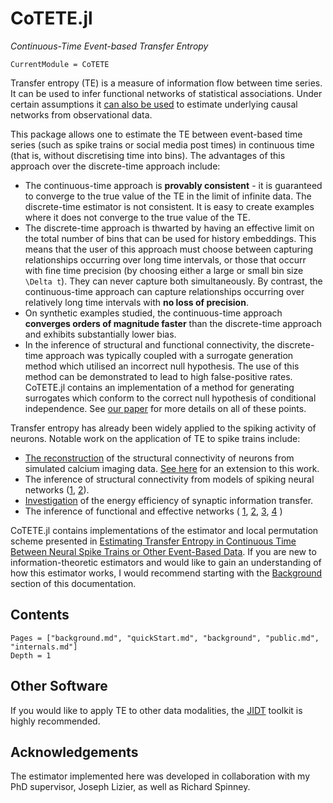 # CoTETE.jl

*Continuous-Time Event-based Transfer Entropy*

```@meta
CurrentModule = CoTETE
```
Transfer entropy (TE) is a measure of information flow between time series. It can be used to
infer functional networks of statistical associations. Under certain assumptions it
[can also be used](https://doi.org/10.1063/1.5025050) to estimate underlying causal networks
from observational data.

This package allows one to estimate the TE between event-based time series
(such as spike trains or social media post times) in continuous time (that is, without discretising
time into bins). The advantages of this approach over the discrete-time approach include:
* The continuous-time approach is **provably consistent** - it is guaranteed to converge to the true
  value of the TE in the limit of infinite data. The discrete-time estimator is not consistent. It is easy to create examples
  where it does not converge to the true value of the TE.
* The discrete-time approach is thwarted by having an effective limit on the total number of bins
  that can be used for history embeddings. This means that the user of this approach must choose between
  capturing relationships occurring over long time intervals, or those that occurr with fine time precision
  (by choosing either a large or small bin size ``\Delta t``).
  They can never capture both simultaneously. By contrast, the continuous-time approach can capture
  relationships occurring over relatively long time intervals with **no loss of precision**.
* On synthetic examples studied, the continuous-time approach **converges orders of magnitude faster**
  than the discrete-time approach and exhibits substantially lower bias.
* In the inference of structural and functional connectivity, the discrete-time approach was typically
  coupled with a surrogate generation method which utilised an incorrect null hypothesis. The
  use of this method can be demonstrated to lead to high false-positive rates.
  CoTETE.jl contains an implementation of a method for generating surrogates which conform to the
  correct null hypothesis of conditional independence.
See [our paper](https://doi.org/10.1101/2020.06.16.154377) for more details on all of these points.

Transfer entropy has already been widely applied to the spiking activity of neurons.
Notable work on the application of TE to spike trains include:
* [The reconstruction](https://doi.org/10.1371/journal.pcbi.1002653) of the
  structural connectivity of neurons from simulated calcium imaging data.
  [See here](https://doi.org/10.1371/journal.pone.0098842) for an extension to this work.
* The inference of structural connectivity from models of spiking neural networks
  ([1](https://doi.org/10.1007/s10827-013-0443-y), [2](https://doi.org/10.1371/journal.pone.0027431)).
* [Investigation](https://doi.org/10.1371/journal.pcbi.1007226) of the energy efficiency of
  synaptic information transfer.
* The inference of functional and effective networks (
  [1](https://doi.org/10.1523/jneurosci.2177-15.2016),
  [2](https://doi.org/10.1371/journal.pone.0115764),
  [3](https://doi.org/10.1371/journal.pcbi.1004858),
  [4](https://doi.org/10.1103/PhysRevE.90.022721)
  )

CoTETE.jl contains implementations of the estimator and local permutation scheme presented in
[Estimating Transfer Entropy in Continuous Time Between Neural Spike Trains or Other
Event-Based Data](https://doi.org/10.1101/2020.06.16.154377). If you are new to information-theoretic
estimators and would like to gain an understanding of how this estimator works, I would recommend
starting with the [Background](@ref) section of this documentation.




## Contents
```@contents
Pages = ["background.md", "quickStart.md", "background", "public.md", "internals.md"]
Depth = 1
```
## Other Software
If you would like to apply TE to other data modalities, the [JIDT](https://github.com/jlizier/jidt) toolkit is highly
recommended.

## Acknowledgements
The estimator implemented here was developed in collaboration with my PhD supervisor, Joseph Lizier,
as well as Richard Spinney.
